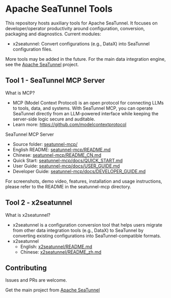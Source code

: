# Apache SeaTunnel Tools

This repository hosts auxiliary tools for Apache SeaTunnel. It focuses on developer/operator productivity around configuration, conversion, packaging and diagnostics. Current modules:

- x2seatunnel: Convert configurations (e.g., DataX) into SeaTunnel configuration files.

More tools may be added in the future. For the main data integration engine, see the
[Apache SeaTunnel](https://github.com/apache/seatunnel) project.

## Tool 1 - SeaTunnel MCP Server

What is MCP?
- MCP (Model Context Protocol) is an open protocol for connecting LLMs to tools, data, and systems. With SeaTunnel MCP, you can operate SeaTunnel directly from an LLM-powered interface while keeping the server-side logic secure and auditable.
- Learn more: https://github.com/modelcontextprotocol

SeaTunnel MCP Server
- Source folder: [seatunnel-mcp/](seatunnel-mcp/)
- English README: [seatunnel-mcp/README.md](seatunnel-mcp/README.md)
- Chinese: [seatunnel-mcp/README_CN.md](seatunnel-mcp/README_CN.md)
- Quick Start: [seatunnel-mcp/docs/QUICK_START.md](seatunnel-mcp/docs/QUICK_START.md)
- User Guide: [seatunnel-mcp/docs/USER_GUIDE.md](seatunnel-mcp/docs/USER_GUIDE.md)
- Developer Guide: [seatunnel-mcp/docs/DEVELOPER_GUIDE.md](seatunnel-mcp/docs/DEVELOPER_GUIDE.md)

For screenshots, demo video, features, installation and usage instructions, please refer to the README in the seatunnel-mcp directory.

## Tool 2 - x2seatunnel

What is x2seatunnel?
- x2seatunnel is a configuration conversion tool that helps users migrate from other data integration tools (e.g., DataX) to SeaTunnel by converting existing configurations into SeaTunnel-compatible formats.
- x2seatunnel
	- English: [x2seatunnel/README.md](x2seatunnel/README.md)
	- Chinese: [x2seatunnel/README_zh.md](x2seatunnel/README_zh.md)

## Contributing

Issues and PRs are welcome.

Get the main project from [Apache SeaTunnel](https://github.com/apache/seatunnel) 
